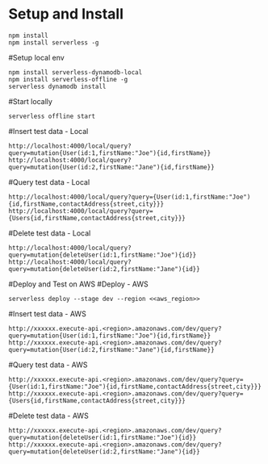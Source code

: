 # Setup and Install
```
npm install
npm install serverless -g
```

#Setup local env
```
npm install serverless-dynamodb-local
npm install serverless-offline -g
serverless dynamodb install
```

#Start locally
```
serverless offline start
```

#Insert test data - Local
```
http://localhost:4000/local/query?query=mutation{User(id:1,firstName:"Joe"){id,firstName}}
http://localhost:4000/local/query?query=mutation{User(id:2,firstName:"Jane"){id,firstName}}
```

#Query test data - Local
```
http://localhost:4000/local/query?query={User(id:1,firstName:"Joe"){id,firstName,contactAddress{street,city}}}
http://localhost:4000/local/query?query={Users{id,firstName,contactAddress{street,city}}}
```

#Delete test data - Local
```
http://localhost:4000/local/query?query=mutation{deleteUser(id:1,firstName:"Joe"){id}}
http://localhost:4000/local/query?query=mutation{deleteUser(id:2,firstName:"Jane"){id}}
```

#Deploy and Test on AWS
#Deploy - AWS
```
serverless deploy --stage dev --region <<aws_region>>
```

#Insert test data - AWS
```
http://xxxxxx.execute-api.<region>.amazonaws.com/dev/query?query=mutation{User(id:1,firstName:"Joe"){id,firstName}}
http://xxxxxx.execute-api.<region>.amazonaws.com/dev/query?query=mutation{User(id:2,firstName:"Jane"){id,firstName}}
```

#Query test data - AWS
```
http://xxxxxx.execute-api.<region>.amazonaws.com/dev/query?query={User(id:1,firstName:"Joe"){id,firstName,contactAddress{street,city}}}
http://xxxxxx.execute-api.<region>.amazonaws.com/dev/query?query={Users{id,firstName,contactAddress{street,city}}}
```

#Delete test data - AWS
```
http://xxxxxx.execute-api.<region>.amazonaws.com/dev/query?query=mutation{deleteUser(id:1,firstName:"Joe"){id}}
http://xxxxxx.execute-api.<region>.amazonaws.com/dev/query?query=mutation{deleteUser(id:2,firstName:"Jane"){id}}
```